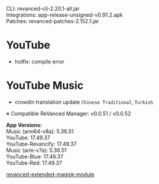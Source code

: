 CLI: revanced-cli-2.20.1-all.jar  
Integrations: app-release-unsigned-v0.91.2.apk  
Patches: revanced-patches-2.152.1.jar  

YouTube
==
- hotfix: compile error

YouTube Music
==
- crowdin translation update
`Chinese Traditional`, `Turkish`

※ Compatible ReVanced Manager: v0.0.51 / v0.0.52
  
**App Versions:**  
Music (arm64-v8a): 5.36.51  
YouTube: 17.49.37  
YouTube-Revancify: 17.49.37  
Music (arm-v7a): 5.36.51  
YouTube-Blue: 17.49.37  
YouTube-Red: 17.49.37  

[revanced-extended-magisk-module](https://github.com/nikhilbadyal/revanced-magisk-module)  
